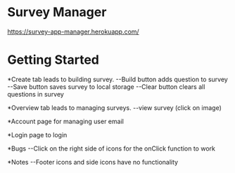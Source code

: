 # Survey Manager
https://survey-app-manager.herokuapp.com/
# Getting Started
*Create tab leads to building survey.
--Build button adds question to survey
--Save button saves survey to local storage
--Clear button clears all questions in survey

*Overview tab leads to managing surveys.
--view survey (click on image)

*Account page for managing user email

*Login page to login

*Bugs
--Click on the right side of icons for the onClick function to work

*Notes
--Footer icons and side icons have no functionality




